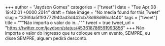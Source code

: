 
+++
author = "Jaydson Gomes"
categories = ["tweet"]
date = "Tue Apr 08 19:42:01 +0000 2014"
draft = false
image = "No media found for this Tweet"
slug = "336fda5ff93772940ad3d442cb78d68d66caf440"
tags = ["tweet"]
title = """Não importa o valor do in..."""
tweet = true
tweet_url = "https://twitter.com/jaydson/status/453618786591993856"
+++
Não importa o valor do ingresso que tu coloque em um evento, SEMPRE, eu disse SEMPRE, alguém pedirá desconto.

